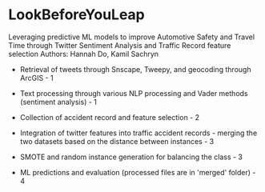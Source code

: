 # LookBeforeYouLeap
Leveraging predictive ML models to improve Automotive Safety and Travel Time through Twitter Sentiment Analysis and Traffic Record feature selection
Authors:  Hannah Do,  Kamil Sachryn           


- Retrieval of tweets through Snscape, Tweepy, and geocoding through ArcGIS - 1
- Text processing through various NLP processing and Vader methods (sentiment analysis)  - 1
- Collection of accident record and feature selection - 2

- Integration of twitter features into traffic accident records - merging the two datasets based on the distance between instances - 3
- SMOTE and random instance generation for balancing the class - 3

- ML predictions and evaluation (processed files are in 'merged' folder) - 4
